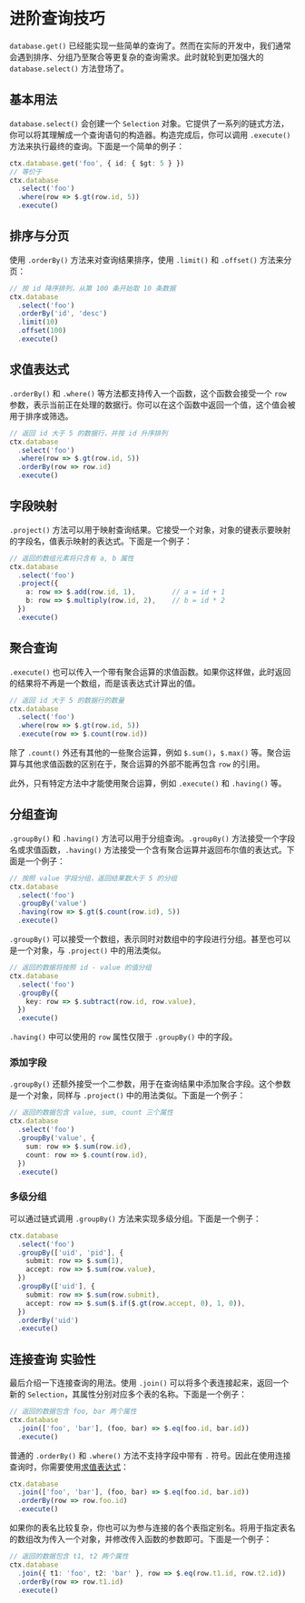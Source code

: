 # 进阶查询技巧

`database.get()` 已经能实现一些简单的查询了。然而在实际的开发中，我们通常会遇到排序、分组乃至聚合等更复杂的查询需求。此时就轮到更加强大的 `database.select()` 方法登场了。

## 基本用法

`database.select()` 会创建一个 `Selection` 对象。它提供了一系列的链式方法，你可以将其理解成一个查询语句的构造器。构造完成后，你可以调用 `.execute()` 方法来执行最终的查询。下面是一个简单的例子：

```ts
ctx.database.get('foo', { id: { $gt: 5 } })
// 等价于
ctx.database
  .select('foo')
  .where(row => $.gt(row.id, 5))
  .execute()
```

## 排序与分页

使用 `.orderBy()` 方法来对查询结果排序，使用 `.limit()` 和 `.offset()` 方法来分页：

```ts
// 按 id 降序排列，从第 100 条开始取 10 条数据
ctx.database
  .select('foo')
  .orderBy('id', 'desc')
  .limit(10)
  .offset(100)
  .execute()
```

## 求值表达式

`.orderBy()` 和 `.where()` 等方法都支持传入一个函数，这个函数会接受一个 `row` 参数，表示当前正在处理的数据行。你可以在这个函数中返回一个值，这个值会被用于排序或筛选。

```ts
// 返回 id 大于 5 的数据行，并按 id 升序排列
ctx.database
  .select('foo')
  .where(row => $.gt(row.id, 5))
  .orderBy(row => row.id)
  .execute()
```

## 字段映射

`.project()` 方法可以用于映射查询结果。它接受一个对象，对象的键表示要映射的字段名，值表示映射的表达式。下面是一个例子：

```ts
// 返回的数组元素将只含有 a, b 属性
ctx.database
  .select('foo')
  .project({
    a: row => $.add(row.id, 1),         // a = id + 1
    b: row => $.multiply(row.id, 2),    // b = id * 2
  })
  .execute()
```

## 聚合查询

`.execute()` 也可以传入一个带有聚合运算的求值函数。如果你这样做，此时返回的结果将不再是一个数组，而是该表达式计算出的值。

```ts
// 返回 id 大于 5 的数据行的数量
ctx.database
  .select('foo')
  .where(row => $.gt(row.id, 5))
  .execute(row => $.count(row.id))
```

除了 `.count()` 外还有其他的一些聚合运算，例如 `$.sum()`，`$.max()` 等。聚合运算与其他求值函数的区别在于，聚合运算的外部不能再包含 `row` 的引用。

此外，只有特定方法中才能使用聚合运算，例如 `.execute()` 和 `.having()` 等。

## 分组查询

`.groupBy()` 和 `.having()` 方法可以用于分组查询。`.groupBy()` 方法接受一个字段名或求值函数，`.having()` 方法接受一个含有聚合运算并返回布尔值的表达式。下面是一个例子：

```ts
// 按照 value 字段分组，返回结果数大于 5 的分组
ctx.database
  .select('foo')
  .groupBy('value')
  .having(row => $.gt($.count(row.id), 5))
  .execute()
```

`.groupBy()` 可以接受一个数组，表示同时对数组中的字段进行分组。甚至也可以是一个对象，与 `.project()` 中的用法类似。

```ts
// 返回的数据将按照 id - value 的值分组
ctx.database
  .select('foo')
  .groupBy({
    key: row => $.subtract(row.id, row.value),
  })
  .execute()
```

`.having()` 中可以使用的 `row` 属性仅限于 `.groupBy()` 中的字段。

### 添加字段

`.groupBy()` 还额外接受一个二参数，用于在查询结果中添加聚合字段。这个参数是一个对象，同样与 `.project()` 中的用法类似。下面是一个例子：

```ts
// 返回的数据包含 value, sum, count 三个属性
ctx.database
  .select('foo')
  .groupBy('value', {
    sum: row => $.sum(row.id),
    count: row => $.count(row.id),
  })
  .execute()
```

### 多级分组

可以通过链式调用 `.groupBy()` 方法来实现多级分组。下面是一个例子：

```ts
ctx.database
  .select('foo')
  .groupBy(['uid', 'pid'], {
    submit: row => $.sum(1),
    accept: row => $.sum(row.value),
  })
  .groupBy(['uid'], {
    submit: row => $.sum(row.submit),
    accept: row => $.sum($.if($.gt(row.accept, 0), 1, 0)),
  })
  .orderBy('uid')
  .execute()
```

## 连接查询 <badge type="warning">实验性</badge>

最后介绍一下连接查询的用法。使用 `.join()` 可以将多个表连接起来，返回一个新的 `Selection`，其属性分别对应多个表的名称。下面是一个例子：

```ts
// 返回的数据包含 foo, bar 两个属性
ctx.database
  .join(['foo', 'bar'], (foo, bar) => $.eq(foo.id, bar.id))
  .execute()
```

普通的 `.orderBy()` 和 `.where()` 方法不支持字段中带有 `.` 符号。因此在使用连接查询时，你需要使用[求值表达式](#求值表达式)：

```ts
ctx.database
  .join(['foo', 'bar'], (foo, bar) => $.eq(foo.id, bar.id))
  .orderBy(row => row.foo.id)
  .execute()
```

如果你的表名比较复杂，你也可以为参与连接的各个表指定别名。将用于指定表名的数组改为传入一个对象，并修改传入函数的参数即可。下面是一个例子：

```ts
// 返回的数据包含 t1, t2 两个属性
ctx.database
  .join({ t1: 'foo', t2: 'bar' }, row => $.eq(row.t1.id, row.t2.id))
  .orderBy(row => row.t1.id)
  .execute()
```
